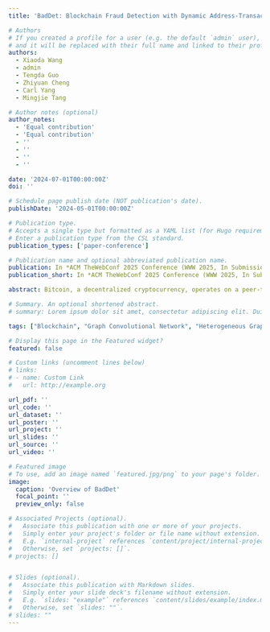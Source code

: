 ```yaml
---
title: 'BadDet: Blockchain Fraud Detection with Dynamic Address-Transaction Graph Convolutional Networks'

# Authors
# If you created a profile for a user (e.g. the default `admin` user), write the username (folder name) here
# and it will be replaced with their full name and linked to their profile.
authors:
  - Xiaoda Wang
  - admin
  - Tengda Guo
  - Zhiyuan Cheng
  - Carl Yang 
  - Mingjie Tang

# Author notes (optional)
author_notes:
  - 'Equal contribution'
  - 'Equal contribution'
  - ''
  - ''
  - ''
  - ''

date: '2024-07-01T00:00:00Z'
doi: ''

# Schedule page publish date (NOT publication's date).
publishDate: '2024-05-01T00:00:00Z'

# Publication type.
# Accepts a single type but formatted as a YAML list (for Hugo requirements).
# Enter a publication type from the CSL standard.
publication_types: ['paper-conference']

# Publication name and optional abbreviated publication name.
publication: In *ACM TheWebConf 2025 Conference (WWW 2025, In Submission)*
publication_short: In *ACM TheWebConf 2025 Conference (WWW 2025, In Submission)*

abstract: Bitcoin, a decentralized cryptocurrency, operates on a peer-to-peer Blockchain network that eliminates the need for parties to disclose personal information. This anonymity, however, increases the potential for malicious transactions. While efforts have been made to identify fraudulent Bitcoin transactions, current methods largely overlook behavioral analysis in address classification and the identification of user entity as addresses with similar behaviors. In addition, the dynamic and imbalanced attributes of Bitcoin addresses complicate the detection of anomalous information, which are rarely considered in prior works. In this paper, we propose BadDet, a dynamic Graph Convolutional Network (GCN) framework for fraud detection in Blockchain. Technically, we introduce three key designs. Firstly, we construct the first dynamic Bitcoin address-transaction dataset by transforming Bitcoin addresses and transactions into a heterogeneous graph structure. This dataset includes five types of address behaviors and over 850k real-world Bitcoin addresses. Secondly, we propose a clustering algorithm to efficiently construct the user entity graph and formulate the user entity features. Lastly, we propose a dynamic GCN which employs an unsupervised feature generation method to derive low-dimensional representations for effective fraudulent address identification. And we adapt GCN along the temporal dimension to dynamically update the weight matrices of different GCN layers. Experimental results show that our proposed framework outperforms state-of-the-art Bitcoin address classifiers, achieving an F1-score of 84.9% and an AUC of 95.8%. We open-source the dataset and our implementations to encourage further research.

# Summary. An optional shortened abstract.
# summary: Lorem ipsum dolor sit amet, consectetur adipiscing elit. Duis posuere tellus ac convallis placerat. Proin tincidunt magna sed ex sollicitudin condimentum.

tags: ["Blockchain", "Graph Convolutional Network", "Heterogeneous Graph"]

# Display this page in the Featured widget?
featured: false

# Custom links (uncomment lines below)
# links:
# - name: Custom Link
#   url: http://example.org

url_pdf: ''
url_code: ''
url_dataset: ''
url_poster: ''
url_project: ''
url_slides: ''
url_source: ''
url_video: ''

# Featured image
# To use, add an image named `featured.jpg/png` to your page's folder.
image:
  caption: 'Overview of BadDet'
  focal_point: ''
  preview_only: false

# Associated Projects (optional).
#   Associate this publication with one or more of your projects.
#   Simply enter your project's folder or file name without extension.
#   E.g. `internal-project` references `content/project/internal-project/index.md`.
#   Otherwise, set `projects: []`.
# projects: []


# Slides (optional).
#   Associate this publication with Markdown slides.
#   Simply enter your slide deck's filename without extension.
#   E.g. `slides: "example"` references `content/slides/example/index.md`.
#   Otherwise, set `slides: ""`.
# slides: ""
---
```


<!-- {{% callout note %}}
Click the _Cite_ button above to demo the feature to enable visitors to import publication metadata into their reference management software.
{{% /callout %}}

{{% callout note %}}
Create your slides in Markdown - click the _Slides_ button to check out the example.
{{% /callout %}}

Add the publication's **full text** or **supplementary notes** here. You can use rich formatting such as including [code, math, and images](https://docs.hugoblox.com/content/writing-markdown-latex/). -->